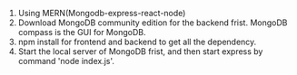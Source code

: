 1. Using MERN(Mongodb-express-react-node) 
2. Download MongoDB community edition for the backend frist. MongoDB compass is the GUI for MongoDB.
3. npm install for frontend and backend to get all the dependency.
4. Start the local server of MongoDB frist, and then start express by command 'node index.js'.
